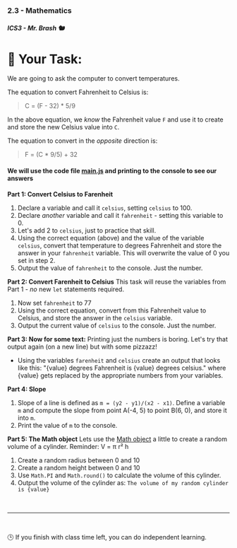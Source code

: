 ### 2.3 - Mathematics

##### ICS3 - Mr. Brash 🐿️

# 📝 Your Task:

We are going to ask the computer to convert temperatures.

The equation to convert Fahrenheit to Celsius is:
> C = (F - 32) * 5/9

In the above equation, we _know_ the Fahrenheit value `F` and use it to create and store the new Celsius value into `C`.

The equation to convert in the _opposite_ direction is:
> F = (C * 9/5) + 32

#### We will use the code file [main.js](./main.js) and printing to the console to see our answers

**Part 1: Convert Celsius to Farenheit**
  1. Declare a variable and call it `celsius`, setting `celsius` to 100.
  2. Declare _another_ variable and call it `fahrenheit` - setting this variable to 0.
  3. Let's add 2 to `celsius`, just to practice that skill.
  4. Using the correct equation (above) and the value of the variable `celsius`, convert that temperature to degrees Fahrenheit and store the answer in your `fahrenheit` variable. This will overwrite the value of 0 you set in step 2.
  5. Output the value of `fahrenheit` to the console. Just the number.

**Part 2: Convert Farenheit to Celsius**
  This task will reuse the variables from Part 1 - *no* new `let` statements required.
  1. Now set `fahrenheit` to 77 
  2. Using the correct equation, convert from this Fahrenheit value to Celsius, and store the answer in the `celsius` variable.
  3. Output the current value of `celsius` to the console. Just the number.
  
**Part 3: Now for some text:**
  Printing just the numbers is boring. Let's try that output again (on a new line) but with some pizzazz!
  - Using the variables `farenheit` and `celsius` create an output that looks like this:  "{value} degrees Fahrenheit is {value} degrees celsius." where {value} gets replaced by the appropriate numbers from your variables.

**Part 4: Slope**
  1. Slope of a line is defined as `m = (y2 - y1)/(x2 - x1)`. Define a variable `m` and compute the slope from point A(-4, 5) to point B(6, 0), and store it into `m`.
  2. Print the value of `m` to the console.

**Part 5: The Math object**
  Lets use the [Math object](https://developer.mozilla.org/en-US/docs/Web/JavaScript/Reference/Global_Objects/Math) a little to create a random volume of a cylinder. Reminder:  V = π r² h
  1. Create a random radius between 0 and 10
  2. Create a random height between 0 and 10
  3. Use `Math.PI` and `Math.round()` to calculate the volume of this cylinder.
  4. Output the volume of the cylinder as: `The volume of my random cylinder is {value}`

<br>

---

<br>

🕒 If you finish with class time left, you can do independent learning.
